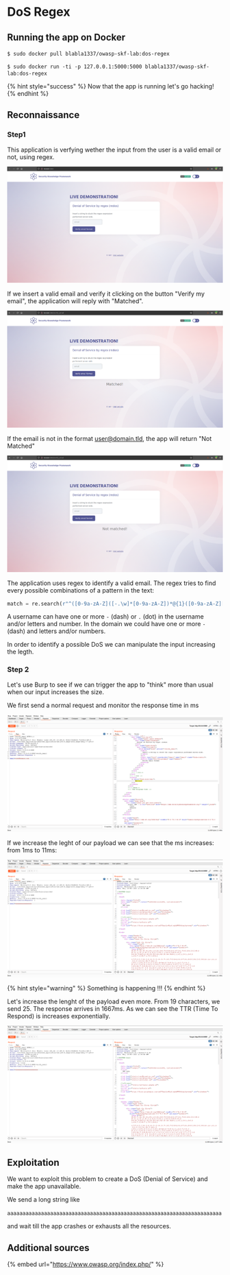 # DoS Regex

## Running the app on Docker

```
$ sudo docker pull blabla1337/owasp-skf-lab:dos-regex
```

```
$ sudo docker run -ti -p 127.0.0.1:5000:5000 blabla1337/owasp-skf-lab:dos-regex
```

{% hint style="success" %}
Now that the app is running let's go hacking!
{% endhint %}

## Reconnaissance

### Step1

This application is verfying wether the input from the user is a valid email or not, using regex.

![](../../.gitbook/assets/python/DOS-Regex/1.png)

If we insert a valid email and verify it clicking on the button "Verify my email", the application will reply with "Matched".

![](../../.gitbook/assets/python/DOS-Regex/2.png)

If the email is not in the format user@domain.tld, the app will return "Not Matched"

![](../../.gitbook/assets/python/DOS-Regex/3.png)

The application uses regex to identify a valid email. The regex tries to find every possible combinations of a pattern in the text:

```python
match = re.search(r"^([0-9a-zA-Z]([-.\w]*[0-9a-zA-Z])*@{1}([0-9a-zA-Z][-\w]*[0-9a-zA-Z]\.)+[a-zA-Z]{2,9})$", str(email))
```

A username can have one or more `-` (dash) or `.` (dot) in the username and/or letters and number. In the domain we could have one or more `-` (dash) and letters and/or numbers.

In order to identify a possible DoS we can manipulate the input increasing the legth.

### Step 2

Let's use Burp to see if we can trigger the app to "think" more than usual when our input increases the size.

We first send a normal request and monitor the response time in ms

![](../../.gitbook/assets/python/DOS-Regex/4.png)

If we increase the leght of our payload we can see that the ms increases: from 1ms to 11ms:

![](../../.gitbook/assets/python/DOS-Regex/5.png)

{% hint style="warning" %}
Something is happening !!!
{% endhint %}

Let's increase the lenght of the payload even more. From 19 characters, we send 25. The response arrives in 1667ms. As we can see the TTR (Time To Respond) is increases exponentially.

![](../../.gitbook/assets/python/DOS-Regex/6.png)

## Exploitation

We want to exploit this problem to create a DoS (Denial of Service) and make the app unavailable.

We send a long string like

`aaaaaaaaaaaaaaaaaaaaaaaaaaaaaaaaaaaaaaaaaaaaaaaaaaaaaaaaaaaaaaaaaaaaaa`

and wait till the app crashes or exhausts all the resources.

## Additional sources

{% embed url="https://www.owasp.org/index.php/" %}
